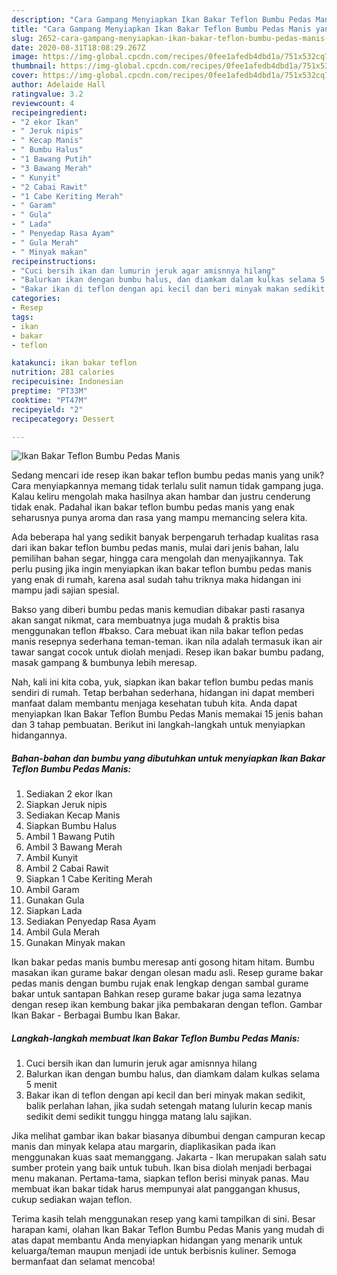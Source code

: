 ```yaml
---
description: "Cara Gampang Menyiapkan Ikan Bakar Teflon Bumbu Pedas Manis yang Bisa Manjain Lidah"
title: "Cara Gampang Menyiapkan Ikan Bakar Teflon Bumbu Pedas Manis yang Bisa Manjain Lidah"
slug: 2652-cara-gampang-menyiapkan-ikan-bakar-teflon-bumbu-pedas-manis-yang-bisa-manjain-lidah
date: 2020-08-31T18:08:29.267Z
image: https://img-global.cpcdn.com/recipes/0fee1afedb4dbd1a/751x532cq70/ikan-bakar-teflon-bumbu-pedas-manis-foto-resep-utama.jpg
thumbnail: https://img-global.cpcdn.com/recipes/0fee1afedb4dbd1a/751x532cq70/ikan-bakar-teflon-bumbu-pedas-manis-foto-resep-utama.jpg
cover: https://img-global.cpcdn.com/recipes/0fee1afedb4dbd1a/751x532cq70/ikan-bakar-teflon-bumbu-pedas-manis-foto-resep-utama.jpg
author: Adelaide Hall
ratingvalue: 3.2
reviewcount: 4
recipeingredient:
- "2 ekor Ikan"
- " Jeruk nipis"
- " Kecap Manis"
- " Bumbu Halus"
- "1 Bawang Putih"
- "3 Bawang Merah"
- " Kunyit"
- "2 Cabai Rawit"
- "1 Cabe Keriting Merah"
- " Garam"
- " Gula"
- " Lada"
- " Penyedap Rasa Ayam"
- " Gula Merah"
- " Minyak makan"
recipeinstructions:
- "Cuci bersih ikan dan lumurin jeruk agar amisnnya hilang"
- "Balurkan ikan dengan bumbu halus, dan diamkam dalam kulkas selama 5 menit"
- "Bakar ikan di teflon dengan api kecil dan beri minyak makan sedikit, balik perlahan lahan, jika sudah setengah matang lulurin kecap manis sedikit demi sedikit tunggu hingga matang lalu sajikan."
categories:
- Resep
tags:
- ikan
- bakar
- teflon

katakunci: ikan bakar teflon 
nutrition: 281 calories
recipecuisine: Indonesian
preptime: "PT33M"
cooktime: "PT47M"
recipeyield: "2"
recipecategory: Dessert

---
```



![Ikan Bakar Teflon Bumbu Pedas Manis](https://img-global.cpcdn.com/recipes/0fee1afedb4dbd1a/751x532cq70/ikan-bakar-teflon-bumbu-pedas-manis-foto-resep-utama.jpg)

Sedang mencari ide resep ikan bakar teflon bumbu pedas manis yang unik? Cara menyiapkannya memang tidak terlalu sulit namun tidak gampang juga. Kalau keliru mengolah maka hasilnya akan hambar dan justru cenderung tidak enak. Padahal ikan bakar teflon bumbu pedas manis yang enak seharusnya punya aroma dan rasa yang mampu memancing selera kita.

Ada beberapa hal yang sedikit banyak berpengaruh terhadap kualitas rasa dari ikan bakar teflon bumbu pedas manis, mulai dari jenis bahan, lalu pemilihan bahan segar, hingga cara mengolah dan menyajikannya. Tak perlu pusing jika ingin menyiapkan ikan bakar teflon bumbu pedas manis yang enak di rumah, karena asal sudah tahu triknya maka hidangan ini mampu jadi sajian spesial.

Bakso yang diberi bumbu pedas manis kemudian dibakar pasti rasanya akan sangat nikmat, cara membuatnya juga mudah &amp; praktis bisa menggunakan teflon #bakso. Cara mebuat ikan nila bakar teflon pedas manis resepnya sederhana teman-teman. ikan nila adalah termasuk ikan air tawar sangat cocok untuk diolah menjadi. Resep ikan bakar bumbu padang, masak gampang &amp; bumbunya lebih meresap.


Nah, kali ini kita coba, yuk, siapkan ikan bakar teflon bumbu pedas manis sendiri di rumah. Tetap berbahan sederhana, hidangan ini dapat memberi manfaat dalam membantu menjaga kesehatan tubuh kita. Anda dapat menyiapkan Ikan Bakar Teflon Bumbu Pedas Manis memakai 15 jenis bahan dan 3 tahap pembuatan. Berikut ini langkah-langkah untuk menyiapkan hidangannya.

<!--inarticleads1-->

##### Bahan-bahan dan bumbu yang dibutuhkan untuk menyiapkan Ikan Bakar Teflon Bumbu Pedas Manis:

1. Sediakan 2 ekor Ikan
1. Siapkan  Jeruk nipis
1. Sediakan  Kecap Manis
1. Siapkan  Bumbu Halus
1. Ambil 1 Bawang Putih
1. Ambil 3 Bawang Merah
1. Ambil  Kunyit
1. Ambil 2 Cabai Rawit
1. Siapkan 1 Cabe Keriting Merah
1. Ambil  Garam
1. Gunakan  Gula
1. Siapkan  Lada
1. Sediakan  Penyedap Rasa Ayam
1. Ambil  Gula Merah
1. Gunakan  Minyak makan


Ikan bakar pedas manis bumbu meresap anti gosong hitam hitam. Bumbu masakan ikan gurame bakar dengan olesan madu asli. Resep gurame bakar pedas manis dengan bumbu rujak enak lengkap dengan sambal gurame bakar untuk santapan Bahkan resep gurame bakar juga sama lezatnya dengan resep ikan kembung bakar jika pembakaran dengan teflon. Gambar Ikan Bakar - Berbagai Bumbu Ikan Bakar. 

<!--inarticleads2-->

##### Langkah-langkah membuat Ikan Bakar Teflon Bumbu Pedas Manis:

1. Cuci bersih ikan dan lumurin jeruk agar amisnnya hilang
1. Balurkan ikan dengan bumbu halus, dan diamkam dalam kulkas selama 5 menit
1. Bakar ikan di teflon dengan api kecil dan beri minyak makan sedikit, balik perlahan lahan, jika sudah setengah matang lulurin kecap manis sedikit demi sedikit tunggu hingga matang lalu sajikan.


Jika melihat gambar ikan bakar biasanya dibumbui dengan campuran kecap manis dan minyak kelapa atau margarin, diaplikasikan pada ikan menggunakan kuas saat memanggang. Jakarta - Ikan merupakan salah satu sumber protein yang baik untuk tubuh. Ikan bisa diolah menjadi berbagai menu makanan. Pertama-tama, siapkan teflon berisi minyak panas. Mau membuat ikan bakar tidak harus mempunyai alat panggangan khusus, cukup sediakan wajan teflon. 

Terima kasih telah menggunakan resep yang kami tampilkan di sini. Besar harapan kami, olahan Ikan Bakar Teflon Bumbu Pedas Manis yang mudah di atas dapat membantu Anda menyiapkan hidangan yang menarik untuk keluarga/teman maupun menjadi ide untuk berbisnis kuliner. Semoga bermanfaat dan selamat mencoba!
